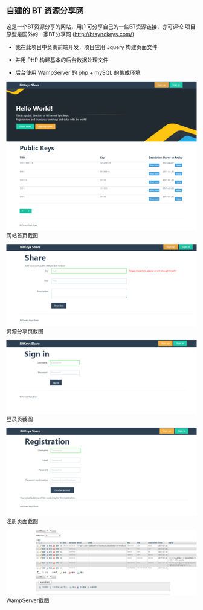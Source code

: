 ## 自建的 BT 资源分享网

这是一个BT资源分享的网站，用户可分享自己的一些BT资源链接，亦可评论
项目原型是国外的一家BT分享网 (http://btsynckeys.com/) 

* 我在此项目中负责前端开发，项目应用 Jquery 构建页面文件
- 并用 PHP 构建基本的后台数据处理文件
* 后台使用 WampServer 的 php + mySQL 的集成环境


![](https://github.com/rjwx60/bt-share/raw/master/imgs/home.png)
网站首页截图

![](https://github.com/rjwx60/bt-share/raw/master/imgs/share.png)
资源分享页截图

![](https://github.com/rjwx60/bt-share/raw/master/imgs/signin.png)
登录页截图

![](https://github.com/rjwx60/bt-share/raw/master/imgs/registration.png)
注册页面截图

![](https://github.com/rjwx60/bt-share/raw/master/imgs/backend.png)
WampServer截图